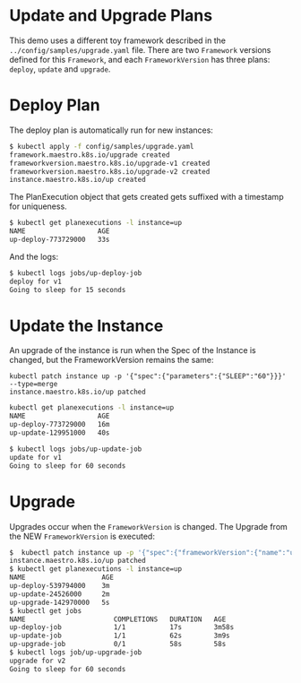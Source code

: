 # Update and Upgrade Plans


This demo uses a different toy framework described in the `../config/samples/upgrade.yaml` file.  There are two `Framework` versions defined for this `Framework`, and each `FrameworkVersion` has three plans: `deploy`, `update` and `upgrade`.


# Deploy Plan

The deploy plan is automatically run for new instances:

```bash
$ kubectl apply -f config/samples/upgrade.yaml
framework.maestro.k8s.io/upgrade created
frameworkversion.maestro.k8s.io/upgrade-v1 created
frameworkversion.maestro.k8s.io/upgrade-v2 created
instance.maestro.k8s.io/up created
```

The PlanExecution object that gets created gets suffixed with a timestamp for uniqueness.

```bash
$ kubectl get planexecutions -l instance=up
NAME                  AGE
up-deploy-773729000   33s
```

And the logs:

```bash
$ kubectl logs jobs/up-deploy-job
deploy for v1
Going to sleep for 15 seconds
```

# Update the Instance

An upgrade of the instance is run when the Spec of the Instance is changed, but the FrameworkVersion remains the same:

```
kubectl patch instance up -p '{"spec":{"parameters":{"SLEEP":"60"}}}' --type=merge
instance.maestro.k8s.io/up patched
```

```bash
kubectl get planexecutions -l instance=up
NAME                  AGE
up-deploy-773729000   16m
up-update-129951000   40s
```

```bash
$ kubectl logs jobs/up-update-job
update for v1
Going to sleep for 60 seconds
```

# Upgrade

Upgrades occur when the `FrameworkVersion` is changed.  The Upgrade from the NEW `FrameworkVersion` is executed:


```bash
$  kubectl patch instance up -p '{"spec":{"frameworkVersion":{"name":"upgrade-v2"}}}' --type=merge
instance.maestro.k8s.io/up patched
$ kubectl get planexecutions -l instance=up
NAME                   AGE
up-deploy-539794000    3m
up-update-24526000     2m
up-upgrade-142970000   5s
$ kubectl get jobs
NAME                      COMPLETIONS   DURATION   AGE
up-deploy-job             1/1           17s        3m58s
up-update-job             1/1           62s        3m9s
up-upgrade-job            0/1           58s        58s
$ kubectl logs job/up-upgrade-job
upgrade for v2
Going to sleep for 60 seconds
```